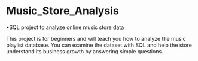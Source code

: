 # Music_Store_Analysis
•SQL project to analyze online music store data

This project is for beginners and will teach you how to analyze the music playlist database. You can examine the dataset with SQL and help the store understand its business growth by answering simple questions.


